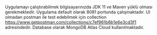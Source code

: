 Uygulamayı çalıştırabilmek bilgisayarınızda JDK 11 ve Maven yüklü olması gerekmektedir. Uygulama default olarak 8081 portunda çalışmaktadır.
UI olmadan postman ile test edebilmek için collection https://www.getpostman.com/collections/c7ef961b6b1e6e3cd3f1 adresindedir. Database olarak MongoDB Atlas Cloud kullanılmaktadır.
